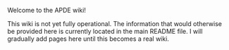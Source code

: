 Welcome to the APDE wiki!

This wiki is not yet fully operational. The information that would otherwise be provided here is currently located in the main README file. I will gradually add pages here until this becomes a real wiki.